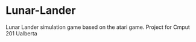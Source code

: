 # Lunar-Lander
Lunar Lander simulation game based on the atari game. 
Project for Cmput 201 Ualberta
